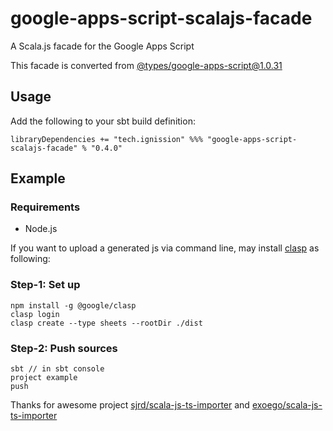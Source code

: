 # google-apps-script-scalajs-facade

A Scala.js facade for the Google Apps Script

This facade is converted from [@types/google-apps-script@1.0.31](https://www.npmjs.com/package/@types/google-apps-script/v/1.0.31)

## Usage

Add the following to your sbt build definition:

    libraryDependencies += "tech.ignission" %%% "google-apps-script-scalajs-facade" % "0.4.0"

## Example

### Requirements

- Node.js

If you want to upload a generated js via command line, may install [clasp](https://github.com/google/clasp/) as following:

### Step-1: Set up

    npm install -g @google/clasp
    clasp login
    clasp create --type sheets --rootDir ./dist

### Step-2: Push sources

    sbt // in sbt console
    project example
    push

Thanks for awesome project [sjrd/scala-js-ts-importer](https://github.com/sjrd/scala-js-ts-importer) and [exoego/scala-js-ts-importer](https://github.com/exoego/scala-js-ts-importer)
